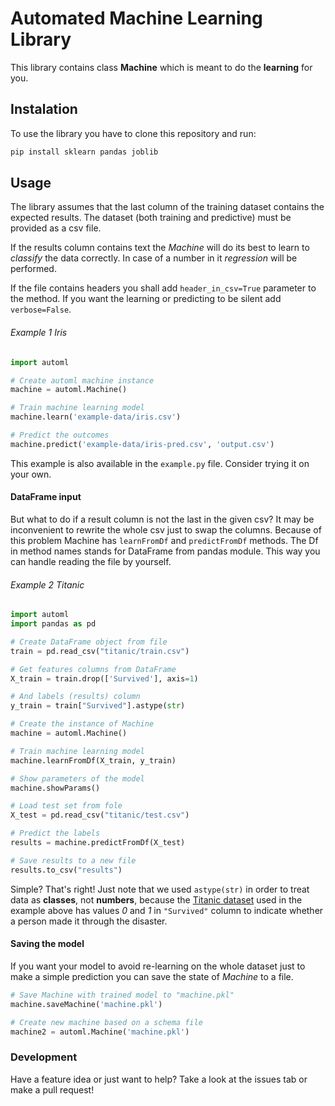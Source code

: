 # Automated Machine Learning Library

This library contains class **Machine** which is meant to do the **learning** for you.

## Instalation

To use the library you have to clone this repository and run:

```bash
pip install sklearn pandas joblib
```

## Usage

The library assumes that the last column of the training dataset contains the expected results. The dataset (both training and predictive) must be provided as a csv file.

If the results column contains text the _Machine_ will do its best to learn to _classify_ the data correctly. In case of a number in it _regression_ will be performed.

If the file contains headers you shall add `header_in_csv=True` parameter to the method. If you want the learning or predicting to be silent add `verbose=False`.

###### Example 1 _Iris_

```python
import automl

# Create automl machine instance
machine = automl.Machine()

# Train machine learning model
machine.learn('example-data/iris.csv')

# Predict the outcomes
machine.predict('example-data/iris-pred.csv', 'output.csv')
```

This example is also available in the `example.py` file. Consider trying it on your own.

#### DataFrame input

But what to do if a result column is not the last in the given csv? It may be inconvenient to rewrite the whole csv just to swap the columns. Because of this problem Machine has `learnFromDf` and `predictFromDf` methods. The Df in method names stands for DataFrame from pandas module. This way you can handle reading the file by yourself.

###### Example 2 _Titanic_

```python
import automl
import pandas as pd

# Create DataFrame object from file
train = pd.read_csv("titanic/train.csv")

# Get features columns from DataFrame
X_train = train.drop(['Survived'], axis=1)

# And labels (results) column
y_train = train["Survived"].astype(str)

# Create the instance of Machine
machine = automl.Machine()

# Train machine learning model
machine.learnFromDf(X_train, y_train)

# Show parameters of the model
machine.showParams()

# Load test set from fole
X_test = pd.read_csv("titanic/test.csv")

# Predict the labels
results = machine.predictFromDf(X_test)

# Save results to a new file
results.to_csv("results")
```

Simple? That's right! Just note that we used `astype(str)` in order to treat data as **classes**, not **numbers**, because the [Titanic dataset](https://www.kaggle.com/c/titanic) used in the example above has values _0_ and _1_ in `"Survived"` column to indicate whether a person made it through the disaster.

#### Saving the model

If you want your model to avoid re-learning on the whole dataset just to make a simple prediction you can save the state of _Machine_ to a file.

```python
# Save Machine with trained model to "machine.pkl"
machine.saveMachine('machine.pkl')

# Create new machine based on a schema file
machine2 = automl.Machine('machine.pkl')
```

### Development

Have a feature idea or just want to help? Take a look at the issues tab or make a pull request!
